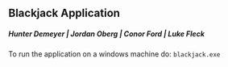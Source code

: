 ## Blackjack Application 
##### Hunter Demeyer | Jordan Oberg | Conor Ford | Luke Fleck

To run the application on a windows machine do:
`blackjack.exe` 
